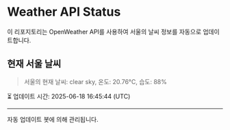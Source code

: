 
# Weather API Status

이 리포지토리는 OpenWeather API를 사용하여 서울의 날씨 정보를 자동으로 업데이트합니다.

## 현재 서울 날씨
> 서울의 현재 날씨: clear sky, 온도: 20.76°C, 습도: 88%

⏳ 업데이트 시간: 2025-06-18 16:45:44 (UTC)

---
자동 업데이트 봇에 의해 관리됩니다.
